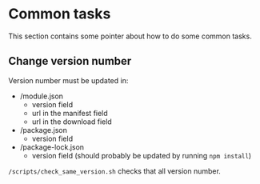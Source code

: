 # Common tasks

This section contains some pointer about how to do some common tasks.

## Change version number

Version number must be updated in:
- /module.json
    - version field
    - url in the manifest field
    - url in the download field
- /package.json
    - version field
- /package-lock.json
    - version field (should probably be updated by running `npm install`)

`/scripts/check_same_version.sh` checks that all version number.